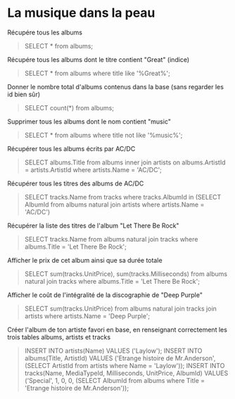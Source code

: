 # La musique dans la peau
Récupére tous les albums
> SELECT * from albums;

Récupére tous les albums dont le titre contient "Great" (indice)
> SELECT * from albums where title like '%Great%';

Donner le nombre total d'albums contenus dans la base (sans regarder les id bien sûr)
> SELECT count(*) from albums;

Supprimer tous les albums dont le nom contient "music"
> SELECT * from albums where title not like '%music%';

Récupérer tous les albums écrits par AC/DC
> SELECT albums.Title from albums inner join artists on albums.ArtistId = artists.ArtistId where artists.Name = 'AC/DC';

Récupérer tous les titres des albums de AC/DC
> SELECT tracks.Name from tracks where tracks.AlbumId in (SELECT AlbumId from albums natural join artists where artists.Name = 'AC/DC')

Récupérer la liste des titres de l'album "Let There Be Rock"
> SELECT tracks.Name from albums natural join tracks where albums.Title = 'Let There Be Rock';

Afficher le prix de cet album ainsi que sa durée totale
> SELECT sum(tracks.UnitPrice), sum(tracks.Milliseconds) from albums natural join tracks where albums.Title = 'Let There Be Rock';

Afficher le coût de l'intégralité de la discographie de "Deep Purple"
> SELECT sum(tracks.UnitPrice) from albums natural join tracks join artists where artists.Name = 'Deep Purple';

Créer l'album de ton artiste favori en base, en renseignant correctement les trois tables albums, artists et tracks
> INSERT INTO artists(Name) VALUES ('Laylow');
> INSERT INTO albums(Title, ArtistId) VALUES ('Etrange histoire de Mr.Anderson', (SELECT ArtistId from artists where Name = 'Laylow'));
> INSERT INTO tracks(Name, MediaTypeId, Milliseconds, UnitPrice, AlbumId) VALUES ('Special', 1, 0, 0, (SELECT AlbumId from albums where Title = 'Etrange histoire de Mr.Anderson'));
